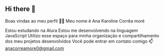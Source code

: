 ## Hi there 👋
Boas vindas ao meu perfil 💙💙
Meu nome é Ana Karoline Corrêa moré

Estou estudando na Alura
Estou me desenvolvendo na linguagem JavaScript
Utilizo esse espaço para minha organização e compartilhamento dos meu projetos desenvolvidos
Você pode entrar em contato comigo 📫
anacorreamore0@gmail.com
